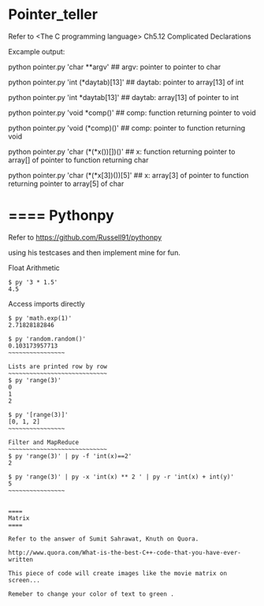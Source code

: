Pointer_teller
====

Refer to \<The C programming language> Ch5.12 Complicated Declarations

Excample output:

python pointer.py 'char **argv'                 ## argv: pointer to pointer to char

python pointer.py 'int (*daytab)[13]'           ## daytab: pointer to array[13] of int

python pointer.py 'int *daytab[13]'             ## daytab: array[13] of pointer to int

python pointer.py 'void *comp()'                ## comp: function returning pointer to void

python pointer.py 'void (*comp)()'              ## comp: pointer to function returning void

python pointer.py 'char (*(*x())[])()'          ## x: function returning pointer to array[] of pointer to function returning char

python pointer.py 'char (*(*x[3])())[5]'        ## x: array[3] of pointer to function returning pointer to array[5] of char

====
Pythonpy
====

Refer to https://github.com/Russell91/pythonpy

using his testcases and then implement mine for fun.

Float Arithmetic
~~~~~~~~~~~~~~~~
$ py '3 * 1.5' 
4.5
~~~~~~~~~~~~~~~~

Access imports directly
~~~~~~~~~~~~~~~~~~~~~~~~~~~~~~
$ py 'math.exp(1)'
2.71828182846

$ py 'random.random()'
0.103173957713
~~~~~~~~~~~~~~~~
  
Lists are printed row by row
~~~~~~~~~~~~~~~~~~~~~~~~~~~~
$ py 'range(3)'
0
1
2

$ py '[range(3)]'
[0, 1, 2]
~~~~~~~~~~~~~~~~

Filter and MapReduce
~~~~~~~~~~~~~~~~~~~~~~~~~~~~
$ py 'range(3)' | py -f 'int(x)==2'
2

$ py 'range(3)' | py -x 'int(x) ** 2 ' | py -r 'int(x) + int(y)'
5
~~~~~~~~~~~~~~~~


====
Matrix
====

Refer to the answer of Sumit Sahrawat, Knuth on Quora.

http://www.quora.com/What-is-the-best-C++-code-that-you-have-ever-written

This piece of code will create images like the movie matrix on screen...

Remeber to change your color of text to green .
